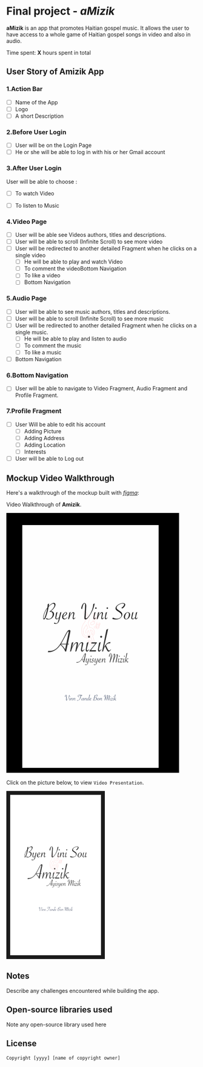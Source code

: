 # Final project - *aMizik*

**aMizik** is an app that promotes Haitian gospel music. It allows the user to have access to a whole game of Haitian gospel songs in video 
and also in audio.

Time spent: **X** hours spent in total

## User Story of Amizik App

### 1.Action Bar 
- [ ] Name of the App
- [ ] Logo
- [ ] A short Description

### 2.Before User Login 
- [ ] User will be on the Login Page
- [ ] He or she will be able to log in with his or her Gmail account

### 3.After User Login
User will be able to choose :
 - [ ] To watch Video
 - [ ] To listen to Music


### 4.Video Page 
- [ ] User will be able see Videos authors, titles and descriptions.
- [ ] User will be able to scroll (Infinite Scroll) to see more video
- [ ] User will be redirected to another detailed Fragment when he clicks on a single video
  - [ ] He will be able to play and watch Video
  - [ ] To comment the videoBottom Navigation     
  - [ ] To like a video
  - [ ] Bottom Navigation   
  
### 5.Audio Page
- [ ] User will be able to see music authors, titles and descriptions.
- [ ] User will be able to scroll (Infinite Scroll) to see more music
- [ ] User will be redirected to another detailed Fragment when he clicks on a single music.
  - [ ] He will be able to play and listen to audio
  - [ ] To comment the music
  - [ ] To like a music
- [ ] Bottom Navigation

### 6.Bottom Navigation
- [ ] User will be able to navigate to Video Fragment, Audio Fragment and Profile Fragment.

### 7.Profile Fragment
- [ ] User Will be able to edit his account
  - [ ] Adding Picture
  - [ ] Adding Address
  - [ ] Adding Location
  - [ ] Interests
- [ ] User will be able to Log out

## Mockup Video Walkthrough

Here's a walkthrough of the mockup built with [*figma*](https://www.figma.com/downloads/):

Video Walkthrough of **Amizik**.

![aMizik](amizik.gif)

Click on the picture below, to view `Video Presentation`.

<a href="https://www.loom.com/share/f8986bbe59bd465989c3702ef2c325a6" target="_blank"><img src="./amizik.png" 
alt="aMizik" width="240" height="auto" border="10" /></a>


## Notes

Describe any challenges encountered while building the app.

## Open-source libraries used

Note any open-source library used here

## License

    Copyright [yyyy] [name of copyright owner]



